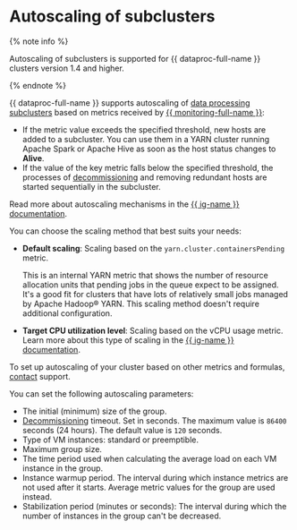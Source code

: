 # Autoscaling of subclusters


{% note info %}

Autoscaling of subclusters is supported for {{ dataproc-full-name }} clusters version 1.4 and higher.

{% endnote %}



{{ dataproc-full-name }} supports autoscaling of [data processing subclusters](../concepts/index.md) based on metrics received by [{{ monitoring-full-name }}](../../monitoring/concepts/index.md):


* If the metric value exceeds the specified threshold, new hosts are added to a subcluster. You can use them in a YARN cluster running Apache Spark or Apache Hive as soon as the host status changes to **Alive**.
* If the value of the key metric falls below the specified threshold, the processes of [decommissioning](decommission.md) and removing redundant hosts are started sequentially in the subcluster.

Read more about autoscaling mechanisms in the [{{ ig-name }} documentation](../../compute/concepts/instance-groups/scale.md#auto-scale).

You can choose the scaling method that best suits your needs:

* **Default scaling**: Scaling based on the `yarn.cluster.containersPending` metric.

    This is an internal YARN metric that shows the number of resource allocation units that pending jobs in the queue expect to be assigned. It's a good fit for clusters that have lots of relatively small jobs managed by Apache Hadoop® YARN. This scaling method doesn't require additional configuration.

* **Target CPU utilization level**: Scaling based on the vCPU usage metric. Learn more about this type of scaling in the [{{ ig-name }} documentation](../../compute/concepts/instance-groups/scale.md#cpu-utilization).

To set up autoscaling of your cluster based on other metrics and formulas, [contact](../../support/qa.md) support.

You can set the following autoscaling parameters:

* The initial (minimum) size of the group.
* [Decommissioning](decommission.md) timeout. Set in seconds. The maximum value is `86400` seconds (24 hours). The default value is `120` seconds.
* Type of VM instances: standard or preemptible.
* Maximum group size.
* The time period used when calculating the average load on each VM instance in the group.
* Instance warmup period. The interval during which instance metrics are not used after it starts. Average metric values for the group are used instead.
* Stabilization period (minutes or seconds): The interval during which the number of instances in the group can't be decreased.
